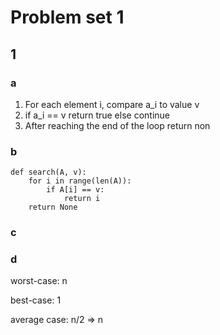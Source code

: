 # Problem set 1

## 1

### a

1. For each element i, compare a_i to value v
2. if a_i == v return true else continue
3. After reaching the end of the loop return non


### b

```
def search(A, v):
    for i in range(len(A)):
        if A[i] == v:
            return i
    return None
```

### c


### d

worst-case: n

best-case: 1

average case: n/2 => n